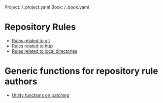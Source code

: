 Project: /_project.yaml
Book: /_book.yaml

# Repository Rules

* [Rules related to git](git)
* [Rules related to http](http)
* [Rules related to local directories](local)

# Generic functions for repository rule authors

* [Utility functions on patching](utils)
